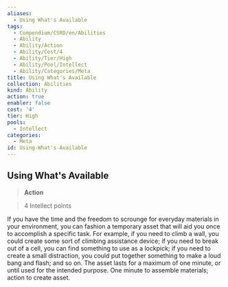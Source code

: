 ```yaml
---
aliases:
  - Using What's Available
tags:
  - Compendium/CSRD/en/Abilities
  - Ability
  - Ability/Action
  - Ability/Cost/4
  - Ability/Tier/High
  - Ability/Pool/Intellect
  - Ability/Categories/Meta
title: Using What's Available
collection: Abilities
kind: Ability
action: true
enabler: false
cost: '4'
tier: High
pools:
  - Intellect
categories:
  - Meta
id: Using-What's-Available
---
```

## Using What's Available    
>**Action**    
>4 Intellect points  
    
If you have the time and the freedom to scrounge for everyday materials in your environment, you can fashion a temporary asset that will aid you once to accomplish a specific task. For example, if you need to climb a wall, you could create some sort of climbing assistance device; if you need to break out of a cell, you can find something to use as a lockpick; if you need to create a small distraction, you could put together something to make a loud bang and flash; and so on. The asset lasts for a maximum of one minute, or until used for the intended purpose. One minute to assemble materials; action to create asset.
